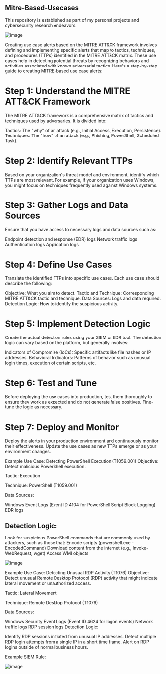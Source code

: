 ## Mitre-Based-Usecases
This repository is established as part of my personal projects and cybersecurity research endeavors.

![image](https://github.com/rajeevranjancom/Mitre-Based-Usecases/assets/50344183/02e1219d-08b8-4c03-a4b6-77ec011078fa)


Creating use case alerts based on the MITRE ATT&CK framework involves defining and implementing specific alerts that map to tactics, techniques, and procedures (TTPs) identified in the MITRE ATT&CK matrix. These use cases help in detecting potential threats by recognizing behaviors and activities associated with known adversarial tactics. Here's a step-by-step guide to creating MITRE-based use case alerts:

# Step 1: Understand the MITRE ATT&CK Framework
The MITRE ATT&CK framework is a comprehensive matrix of tactics and techniques used by adversaries. It is divided into:

Tactics: The "why" of an attack (e.g., Initial Access, Execution, Persistence).
Techniques: The "how" of an attack (e.g., Phishing, PowerShell, Scheduled Task).

# Step 2: Identify Relevant TTPs
Based on your organization's threat model and environment, identify which TTPs are most relevant. For example, if your organization uses Windows, you might focus on techniques frequently used against Windows systems.

# Step 3: Gather Logs and Data Sources
Ensure that you have access to necessary logs and data sources such as:

Endpoint detection and response (EDR) logs
Network traffic logs
Authentication logs
Application logs

# Step 4: Define Use Cases
Translate the identified TTPs into specific use cases. Each use case should describe the following:

Objective: What you aim to detect.
Tactic and Technique: Corresponding MITRE ATT&CK tactic and technique.
Data Sources: Logs and data required.
Detection Logic: How to identify the suspicious activity.

# Step 5: Implement Detection Logic
Create the actual detection rules using your SIEM or EDR tool. The detection logic can vary based on the platform, but generally involves:

Indicators of Compromise (IoCs): Specific artifacts like file hashes or IP addresses.
Behavioral Indicators: Patterns of behavior such as unusual login times, execution of certain scripts, etc.

# Step 6: Test and Tune
Before deploying the use cases into production, test them thoroughly to ensure they work as expected and do not generate false positives. Fine-tune the logic as necessary.

# Step 7: Deploy and Monitor
Deploy the alerts in your production environment and continuously monitor their effectiveness. Update the use cases as new TTPs emerge or as your environment changes.

Example Use Case: Detecting PowerShell Execution (T1059.001)
Objective: Detect malicious PowerShell execution.

Tactic: Execution

Technique: PowerShell (T1059.001)

Data Sources:

Windows Event Logs (Event ID 4104 for PowerShell Script Block Logging)
EDR logs

## Detection Logic:

Look for suspicious PowerShell commands that are commonly used by attackers, such as those that:
Encode scripts (powershell.exe -EncodedCommand)
Download content from the internet (e.g., Invoke-WebRequest, wget)
Access WMI objects

![image](https://github.com/rajeevranjancom/Mitre-Based-Usecases/assets/50344183/327f6c9c-8d05-4ebc-a8c5-312eb1c1af97)


Example Use Case: Detecting Unusual RDP Activity (T1076)
Objective: Detect unusual Remote Desktop Protocol (RDP) activity that might indicate lateral movement or unauthorized access.

Tactic: Lateral Movement

Technique: Remote Desktop Protocol (T1076)

Data Sources:

Windows Security Event Logs (Event ID 4624 for logon events)
Network traffic logs
RDP session logs
Detection Logic:

Identify RDP sessions initiated from unusual IP addresses.
Detect multiple RDP login attempts from a single IP in a short time frame.
Alert on RDP logins outside of normal business hours.

Example SIEM Rule:

![image](https://github.com/rajeevranjancom/Mitre-Based-Usecases/assets/50344183/e24e69c5-bf95-4116-99db-c75ba68c02eb)


